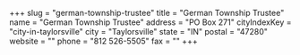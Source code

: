 +++
slug = "german-township-trustee"
title = "German Township Trustee"
name = "German Township Trustee"
address = "PO Box 271"
cityIndexKey = "city-in-taylorsville"
city = "Taylorsville"
state = "IN"
postal = "47280"
website = ""
phone = "812 526-5505"
fax = ""
+++
